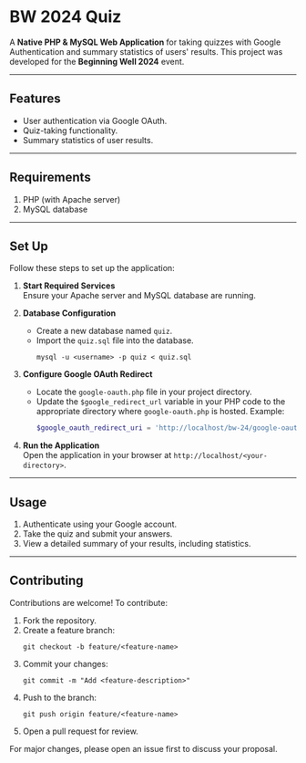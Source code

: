 # BW 2024 Quiz

A **Native PHP & MySQL Web Application** for taking quizzes with Google Authentication and summary statistics of users' results. This project was developed for the **Beginning Well 2024** event.

---

## Features
- User authentication via Google OAuth.
- Quiz-taking functionality.
- Summary statistics of user results.

---

## Requirements
1. PHP (with Apache server)
2. MySQL database

---

## Set Up

Follow these steps to set up the application:

1. **Start Required Services**  
   Ensure your Apache server and MySQL database are running.

2. **Database Configuration**  
   - Create a new database named `quiz`.
   - Import the `quiz.sql` file into the database.  
     ```
     mysql -u <username> -p quiz < quiz.sql
     ```

3. **Configure Google OAuth Redirect**  
   - Locate the `google-oauth.php` file in your project directory.  
   - Update the `$google_redirect_url` variable in your PHP code to the appropriate directory where `google-oauth.php` is hosted. Example:
     ```php
     $google_oauth_redirect_uri = 'http://localhost/bw-24/google-oauth.php';
     ```
4. **Run the Application**  
   Open the application in your browser at `http://localhost/<your-directory>`.

---

## Usage

1. Authenticate using your Google account.
2. Take the quiz and submit your answers.
3. View a detailed summary of your results, including statistics.

---

## Contributing

Contributions are welcome! To contribute:

1. Fork the repository.
2. Create a feature branch:  
   ```
   git checkout -b feature/<feature-name>
   ```
3. Commit your changes:  
   ```
   git commit -m "Add <feature-description>"
   ```
4. Push to the branch:  
   ```
   git push origin feature/<feature-name>
   ```
5. Open a pull request for review.

For major changes, please open an issue first to discuss your proposal.
